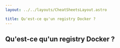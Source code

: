```yaml
---
layout: ../../layouts/CheatSheetsLayout.astro

title: Qu'est-ce qu'un registry Docker ?
---
```


<article>

# Qu'est-ce qu'un registry Docker ?

</article>
